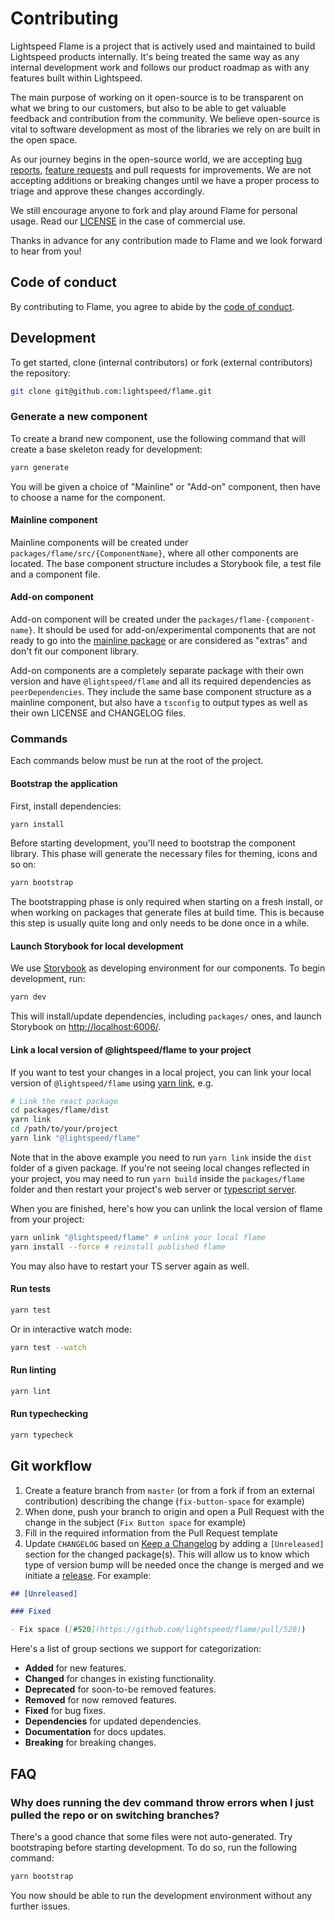 # Contributing

Lightspeed Flame is a project that is actively used and maintained to build Lightspeed products internally. It's being treated the same way as any internal development work and follows our product roadmap as with any features built within Lightspeed.

The main purpose of working on it open-source is to be transparent on what we bring to our customers, but also to be able to get valuable feedback and contribution from the community. We believe open-source is vital to software development as most of the libraries we rely on are built in the open space.

As our journey begins in the open-source world, we are accepting [bug reports](https://github.com/lightspeed/flame/issues/new?template=BUG_REPORT.md), [feature requests](https://github.com/lightspeed/flame/issues/new?template=FEATURE_REQUEST.md) and pull requests for improvements. We are not accepting additions or breaking changes until we have a proper process to triage and approve these changes accordingly.

We still encourage anyone to fork and play around Flame for personal usage. Read our [LICENSE](../LICENSE) in the case of commercial use.

Thanks in advance for any contribution made to Flame and we look forward to hear from you!

## Code of conduct

By contributing to Flame, you agree to abide by the [code of conduct](/.github/CODE_OF_CONDUCT.md).

## Development

To get started, clone (internal contributors) or fork (external contributors) the repository:

```sh
git clone git@github.com:lightspeed/flame.git
```

### Generate a new component

To create a brand new component, use the following command that will create a base skeleton ready for development:

```sh
yarn generate
```

You will be given a choice of "Mainline" or "Add-on" component, then have to choose a name for the component.

#### Mainline component

Mainline components will be created under `packages/flame/src/{ComponentName}`, where all other components are located. The base component structure includes a Storybook file, a test file and a component file.

#### Add-on component

Add-on component will be created under the `packages/flame-{component-name}`. It should be used for add-on/experimental components that are not ready to go into the [mainline package](https://github.com/lightspeed/flame/tree/master/packages/flame) or are considered as "extras" and don't fit our component library.

Add-on components are a completely separate package with their own version and have `@lightspeed/flame` and all its required dependencies as `peerDependencies`. They include the same base component structure as a mainline component, but also have a `tsconfig` to output types as well as their own LICENSE and CHANGELOG files.

### Commands

Each commands below must be run at the root of the project.

#### Bootstrap the application

First, install dependencies:

```sh
yarn install
```

Before starting development, you'll need to bootstrap the component library. This phase will generate the necessary files for theming, icons and so on:

```sh
yarn bootstrap
```

The bootstrapping phase is only required when starting on a fresh install, or when working on packages that generate files at build time. This is because this step is usually quite long and only needs to be done once in a while.

#### Launch Storybook for local development

We use [Storybook](https://storybook.js.org/) as developing environment for our components. To begin development, run:

```sh
yarn dev
```

This will install/update dependencies, including `packages/` ones, and launch Storybook on [http://localhost:6006/](http://localhost:6006/).

#### Link a local version of @lightspeed/flame to your project

If you want to test your changes in a local project, you can link your local version of `@lightspeed/flame` using [yarn link](https://classic.yarnpkg.com/en/docs/cli/link/), e.g.

```sh
# Link the react package
cd packages/flame/dist
yarn link
cd /path/to/your/project
yarn link "@lightspeed/flame"
```

Note that in the above example you need to run `yarn link` inside the `dist` folder of a given package. If you're not seeing local changes reflected in your project, you may need to run `yarn build` inside the `packages/flame` folder and then restart your project's web server or [typescript server](https://tinytip.co/tips/vscode-restart-ts).

When you are finished, here's how you can unlink the local version of flame from your project:

```sh
yarn unlink "@lightspeed/flame" # unlink your local flame
yarn install --force # reinstall published flame
```

You may also have to restart your TS server again as well.

#### Run tests

```sh
yarn test
```

Or in interactive watch mode:

```sh
yarn test --watch
```

#### Run linting

```sh
yarn lint
```

#### Run typechecking

```sh
yarn typecheck
```

## Git workflow

1. Create a feature branch from `master` (or from a fork if from an external contribution) describing the change (`fix-button-space` for example)
2. When done, push your branch to origin and open a Pull Request with the change in the subject (`Fix Button space` for example)
3. Fill in the required information from the Pull Request template
4. Update `CHANGELOG` based on [Keep a Changelog](http://keepachangelog.com/en/1.0.0/) by adding a `[Unreleased]` section for the changed package(s). This will allow us to know which type of version bump will be needed once the change is merged and we initiate a [release](../RELEASE.md). For example:

```md
## [Unreleased]

### Fixed

- Fix space ([#520](https://github.com/lightspeed/flame/pull/520))
```

Here's a list of group sections we support for categorization:

- **Added** for new features.
- **Changed** for changes in existing functionality.
- **Deprecated** for soon-to-be removed features.
- **Removed** for now removed features.
- **Fixed** for bug fixes.
- **Dependencies** for updated dependencies.
- **Documentation** for docs updates.
- **Breaking** for breaking changes.

## FAQ

### Why does running the dev command throw errors when I just pulled the repo or on switching branches?

There's a good chance that some files were not auto-generated. Try bootstraping before starting development. To do so, run the following command:

```sh
yarn bootstrap
```

You now should be able to run the development environment without any further issues.
